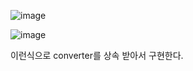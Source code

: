 ![image](https://user-images.githubusercontent.com/108928206/185859063-899b7ee4-5165-48d3-91d0-99bde8171abc.png)

![image](https://user-images.githubusercontent.com/108928206/185859075-123fc5f2-7e30-43e4-b55d-5fceaa972aef.png)

이런식으로 converter를 상속 받아서 구현한다.
